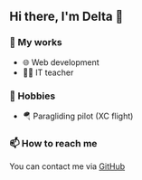 ## Hi there, I'm Delta 👋

### 🚀 My works
- 🌐 Web development  
- 👨‍🏫 IT teacher  

### 🎯 Hobbies
- 🪂 Paragliding pilot (XC flight)  

### 📫 How to reach me
You can contact me via [GitHub](https://github.com/SofianEthenoz)
